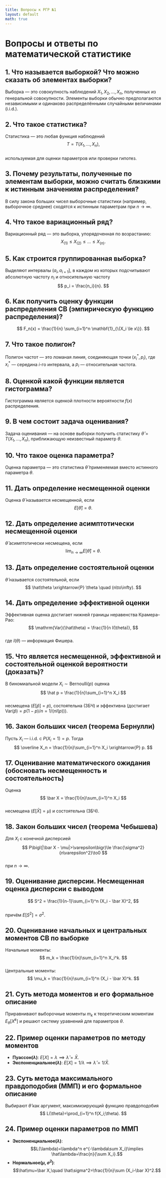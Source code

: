 ```yaml
---
title: Вопросы к РГР №1
layout: default
math: true
---
```


# Вопросы и ответы по математической статистике

## 1. Что называется выборкой? Что можно сказать об элементах выборки?
Выборка — это совокупность наблюдений $X_1, X_2, \dots, X_n$, полученных из генеральной совокупности. Элементы выборки обычно предполагаются независимыми и одинаково распределёнными случайными величинами (i.i.d.).

## 2. Что такое статистика?
Статистика — это любая функция наблюдений  
$$
T = T(X_1, \dots, X_n),
$$  
используемая для оценки параметров или проверки гипотез.

## 3. Почему результаты, полученные по элементам выборки, можно считать близкими к истинным значениям распределения?
В силу закона больших чисел выборочные статистики (например, выборочное среднее) сходятся к истинным параметрам при $n \to \infty$.

## 4. Что такое вариационный ряд?
Вариационный ряд — это выборка, упорядоченная по возрастанию:  
$$
X_{(1)} \le X_{(2)} \le \dots \le X_{(n)}.
$$

## 5. Как строится группированная выборка?
Выделяют интервалы $(a_i, a_{i+1}]$, в каждом из которых подсчитывают абсолютную частоту $n_i$ и относительную частоту  
$$
p_i = \frac{n_i}{n}.
$$

## 6. Как получить оценку функции распределения СВ (эмпирическую функцию распределения)?
$$
F_n(x) = \frac{1}{n} \sum_{i=1}^n \mathbf{1}_{\{X_i \le x\}}.
$$

## 7. Что такое полигон?
Полигон частот — это ломаная линия, соединяющая точки $(x_i^*, p_i)$, где $x_i^*$ — середина $i$-го интервала, а $p_i$ — относительная частота.

## 8. Оценкой какой функции является гистограмма?
Гистограмма является оценкой плотности вероятности $f(x)$ распределения.

## 9. В чем состоит задача оценивания?
Задача оценивания — на основе выборки получить статистику $\hat\theta = T(X_1,\dots,X_n)$, приближающую неизвестный параметр $\theta$.

## 10. Что такое оценка параметра?
Оценка параметра — это статистика $\hat\theta$ применяемая вместо истинного параметра $\theta$.

## 11. Дать определение несмещенной оценки
Оценка $\hat\theta$ называется несмещенной, если  
$$
E[\hat\theta] = \theta.
$$

## 12. Дать определение асимптотически несмещенной оценки
$\hat\theta$ асимптотически несмещена, если  
$$
\lim_{n\to\infty} E[\hat\theta] = \theta.
$$

## 13. Дать определение состоятельной оценки
$\hat\theta$ называется состоятельной, если  
$$
\hat\theta \xrightarrow{P} \theta \quad (n\to\infty).
$$

## 14. Дать определение эффективной оценки
Эффективная оценка достигает нижней границы неравенства Крамера–Рао:  
$$
\mathrm{Var}(\hat\theta) = \frac{1}{n I(\theta)},
$$  
где $I(\theta)$ — информация Фишера.

## 15. Что является несмещенной, эффективной и состоятельной оценкой вероятности (доказать)?
В биномиальной модели $X_i\sim\mathrm{Bernoulli}(p)$ оценка  
$$
\hat p = \frac{1}{n}\sum_{i=1}^n X_i
$$  
несмещена ($E[\hat p]=p$), состоятельна (ЗБЧ) и эффективна (достигает $\mathrm{Var}(\hat p)=p(1-p)/n=1/(nI(p))$).

## 16. Закон больших чисел (теорема Бернулли)
Пусть $X_i$ — i.i.d. с $P(X_i=1)=p$. Тогда  
$$
\overline X_n = \frac{1}{n}\sum_{i=1}^n X_i \xrightarrow{P} p.
$$

## 17. Оценивание математического ожидания (обосновать несмещенность и состоятельность)
Оценка  
$$
\bar X = \frac{1}{n}\sum_{i=1}^n X_i
$$  
несмещена ($E[\bar X]=\mu$) и состоятельна (ЗБЧ).

## 18. Закон больших чисел (теорема Чебышева)
Для $X_i$ с конечной дисперсией  
$$
P\bigl(|\bar X - \mu|>\varepsilon\bigr)\le \frac{\sigma^2}{n\varepsilon^2}\to0
$$  
при $n\to\infty$.

## 19. Оценивание дисперсии. Несмещенная оценка дисперсии с выводом
$$
S^2 = \frac{1}{n-1}\sum_{i=1}^n (X_i - \bar X)^2,
$$  
причём $E[S^2]=\sigma^2$.

## 20. Оценивание начальных и центральных моментов СВ по выборке
Начальные моменты:  
$$
m_k = \frac{1}{n}\sum_{i=1}^n X_i^k.
$$  
Центральные моменты:  
$$
\mu_k = \frac{1}{n}\sum_{i=1}^n (X_i - \bar X)^k.
$$

## 21. Суть метода моментов и его формальное описание
Приравнивают выборочные моменты $m_k$ к теоретическим моментам $E_\theta[X^k]$ и решают систему уравнений для параметров $\theta$.

## 22. Пример оценки параметров по методу моментов  
- **Пуассон($\lambda$)**: $E[X]=\lambda\implies\hat\lambda=\bar X$.  
- **Экспоненциальное($\lambda$)**: $E[X]=1/\lambda\implies\hat\lambda=1/\bar X$.

## 23. Суть метода максимального правдоподобия (ММП) и его формальное описание
Выбирают $\hat\theta$ как аргумент, максимизирующий функцию правдоподобия  
$$
L(\theta)=\prod_{i=1}^n f(X_i;\theta).
$$

## 24. Пример оценки параметров по ММП  
- **Экспоненциальное($\lambda$)**:  
  $$L(\lambda)=\lambda^n e^{-\lambda\sum X_i}\implies \hat\lambda=\frac{n}{\sum X_i}.$$  
- **Нормальное($\mu,\sigma^2$)**:  
  $$\hat\mu=\bar X,\quad \hat\sigma^2=\frac{1}{n}\sum (X_i-\bar X)^2.$$
